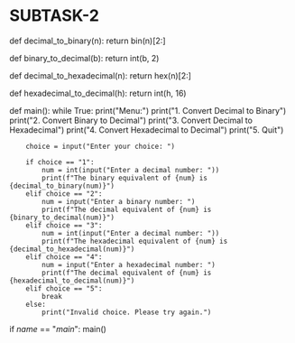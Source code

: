 # SUBTASK-2
def decimal_to_binary(n):
    return bin(n)[2:]

def binary_to_decimal(b):
    return int(b, 2)

def decimal_to_hexadecimal(n):
    return hex(n)[2:]

def hexadecimal_to_decimal(h):
    return int(h, 16)

def main():
    while True:
        print("Menu:")
        print("1. Convert Decimal to Binary")
        print("2. Convert Binary to Decimal")
        print("3. Convert Decimal to Hexadecimal")
        print("4. Convert Hexadecimal to Decimal")
        print("5. Quit")
        
        choice = input("Enter your choice: ")
        
        if choice == "1":
            num = int(input("Enter a decimal number: "))
            print(f"The binary equivalent of {num} is {decimal_to_binary(num)}")
        elif choice == "2":
            num = input("Enter a binary number: ")
            print(f"The decimal equivalent of {num} is {binary_to_decimal(num)}")
        elif choice == "3":
            num = int(input("Enter a decimal number: "))
            print(f"The hexadecimal equivalent of {num} is {decimal_to_hexadecimal(num)}")
        elif choice == "4":
            num = input("Enter a hexadecimal number: ")
            print(f"The decimal equivalent of {num} is {hexadecimal_to_decimal(num)}")
        elif choice == "5":
            break
        else:
            print("Invalid choice. Please try again.")

if _name_ == "_main_":
    main()

